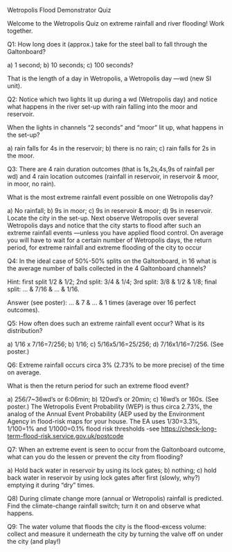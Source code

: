Wetropolis Flood Demonstrator Quiz

Welcome to the Wetropolis Quiz on extreme rainfall and river flooding! Work together.

Q1: How long does it (approx.) take for the steel ball to fall through the Galtonboard?

a) 1 second;	b) 10 seconds; c) 100 seconds?

That is the length of a day in Wetropolis, a Wetropolis day —wd (new SI unit).


Q2: Notice which two lights lit up during a wd (Wetropolis day) and notice what happens in the river set-up with rain falling into the moor and reservoir. 

When the lights in channels “2 seconds” and “moor” lit up, what happens in the set-up?

a) rain falls for 4s in the reservoir; b) there is no rain; c) rain falls for 2s in the moor. 


Q3: There are 4 rain duration outcomes (that is 1s,2s,4s,9s of rainfall per wd) and 4 rain location outcomes (rainfall in reservoir, in reservoir & moor, in moor, no rain).

What is the most extreme rainfall event possible on one Wetropolis day?

a) No rainfall; b) 9s in moor; c) 9s in reservoir & moor; d) 9s in reservoir.
Locate the city in the set-up. Next observe Wetropolis over several Wetropolis days and notice that the city starts to flood after such an extreme rainfall events —unless you have applied flood control. On average you will have to wait for a certain number of Wetropolis days, the return period, for extreme rainfall and extreme flooding of the city to occur


Q4: In the ideal case of 50%-50% splits on the Galtonboard, in 16 what is the average number of balls collected in the 4 Galtonboard channels?

Hint: first split 1/2 & 1/2; 2nd split: 3/4 & 1/4; 3rd split: 3/8 & 1/2 & 1/8; final split: … & 7/16 & … & 1/16.

Answer (see poster): … & 7 & … & 1 times (average over 16 perfect outcomes).


Q5: How often does such an extreme rainfall event occur? What is its distribution?

a) 1/16 x 7/16=7/256; b) 1/16; c) 5/16x5/16=25/256; d) 7/16x1/16=7/256. (See poster.)

Q6: Extreme rainfall occurs circa 3% (2.73% to be more precise) of the time on average.

What is then the return period for such an extreme flood event?

a) 256/7~36wd’s or 6:06min; b) 120wd’s or 20min; c) 16wd’s or 160s. (See poster.)
The Wetropolis Event Probability (WEP) is thus circa 2.73%, the analog of the Annual Event Probability (AEP used by the Environment Agency in flood-risk maps for your house. The EA uses 1/30=3.3%, 1/100=1% and 1/1000=0.1% flood risk thresholds -see https://check-long-term-flood-risk.service.gov.uk/postcode


Q7: When an extreme event is seen to occur from the Galtonboard outcome, what can you do the lessen or prevent the city from flooding?

a) Hold back water in reservoir by using its lock gates; b) nothing; c) hold back water in reservoir by using lock gates after first (slowly, why?) emptying it during “dry” times.


Q8) During climate change more (annual or Wetropolis) rainfall is predicted. Find the climate-change rainfall switch; turn it on and observe what happens.


Q9: The water volume that floods the city is the flood-excess volume: collect and measure it underneath the city by turning the valve off on under the city (and play!)

